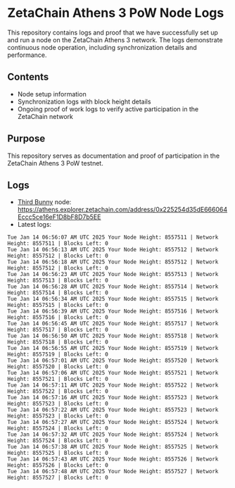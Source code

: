 # ZetaChain Athens 3 PoW Node Logs
This repository contains logs and proof that we have successfully set up and run a node on the ZetaChain Athens 3 network. The logs demonstrate continuous node operation, including synchronization details and performance.

## Contents
- Node setup information
- Synchronization logs with block height details
- Ongoing proof of work logs to verify active participation in the ZetaChain network

## Purpose
This repository serves as documentation and proof of participation in the ZetaChain Athens 3 PoW testnet.

## Logs

- [Third Bunny](https://thirdbunny.xyz/) node: https://athens.explorer.zetachain.com/address/0x225254d35dE666064Eccc5ce16eF1D8bF8D7b5EE
- Latest logs:
```
Tue Jan 14 06:56:07 AM UTC 2025 Your Node Height: 8557511 | Network Height: 8557511 | Blocks Left: 0
Tue Jan 14 06:56:13 AM UTC 2025 Your Node Height: 8557512 | Network Height: 8557512 | Blocks Left: 0
Tue Jan 14 06:56:18 AM UTC 2025 Your Node Height: 8557512 | Network Height: 8557512 | Blocks Left: 0
Tue Jan 14 06:56:23 AM UTC 2025 Your Node Height: 8557513 | Network Height: 8557513 | Blocks Left: 0
Tue Jan 14 06:56:28 AM UTC 2025 Your Node Height: 8557514 | Network Height: 8557514 | Blocks Left: 0
Tue Jan 14 06:56:34 AM UTC 2025 Your Node Height: 8557515 | Network Height: 8557515 | Blocks Left: 0
Tue Jan 14 06:56:39 AM UTC 2025 Your Node Height: 8557516 | Network Height: 8557516 | Blocks Left: 0
Tue Jan 14 06:56:45 AM UTC 2025 Your Node Height: 8557517 | Network Height: 8557517 | Blocks Left: 0
Tue Jan 14 06:56:50 AM UTC 2025 Your Node Height: 8557518 | Network Height: 8557518 | Blocks Left: 0
Tue Jan 14 06:56:55 AM UTC 2025 Your Node Height: 8557519 | Network Height: 8557519 | Blocks Left: 0
Tue Jan 14 06:57:01 AM UTC 2025 Your Node Height: 8557520 | Network Height: 8557520 | Blocks Left: 0
Tue Jan 14 06:57:06 AM UTC 2025 Your Node Height: 8557521 | Network Height: 8557521 | Blocks Left: 0
Tue Jan 14 06:57:11 AM UTC 2025 Your Node Height: 8557522 | Network Height: 8557522 | Blocks Left: 0
Tue Jan 14 06:57:16 AM UTC 2025 Your Node Height: 8557523 | Network Height: 8557523 | Blocks Left: 0
Tue Jan 14 06:57:22 AM UTC 2025 Your Node Height: 8557523 | Network Height: 8557523 | Blocks Left: 0
Tue Jan 14 06:57:27 AM UTC 2025 Your Node Height: 8557524 | Network Height: 8557524 | Blocks Left: 0
Tue Jan 14 06:57:32 AM UTC 2025 Your Node Height: 8557524 | Network Height: 8557524 | Blocks Left: 0
Tue Jan 14 06:57:38 AM UTC 2025 Your Node Height: 8557525 | Network Height: 8557525 | Blocks Left: 0
Tue Jan 14 06:57:43 AM UTC 2025 Your Node Height: 8557526 | Network Height: 8557526 | Blocks Left: 0
Tue Jan 14 06:57:48 AM UTC 2025 Your Node Height: 8557527 | Network Height: 8557527 | Blocks Left: 0
```
